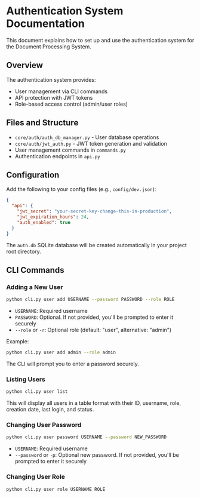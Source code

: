 # Authentication System Documentation

This document explains how to set up and use the authentication system for the Document Processing System.

## Overview

The authentication system provides:
- User management via CLI commands
- API protection with JWT tokens
- Role-based access control (admin/user roles)

## Files and Structure

- `core/auth/auth_db_manager.py` - User database operations
- `core/auth/jwt_auth.py` - JWT token generation and validation
- User management commands in `commands.py`
- Authentication endpoints in `api.py`

## Configuration

Add the following to your config files (e.g., `config/dev.json`):

```json
{
  "api": {
    "jwt_secret": "your-secret-key-change-this-in-production",
    "jwt_expiration_hours": 24,
    "auth_enabled": true
  }
}
```

The `auth.db` SQLite database will be created automatically in your project root directory.

## CLI Commands

### Adding a New User

```bash
python cli.py user add USERNAME --password PASSWORD --role ROLE
```

- `USERNAME`: Required username
- `PASSWORD`: Optional. If not provided, you'll be prompted to enter it securely
- `--role` or `-r`: Optional role (default: "user", alternative: "admin")

Example:
```bash
python cli.py user add admin --role admin
```

The CLI will prompt you to enter a password securely.

### Listing Users

```bash
python cli.py user list
```

This will display all users in a table format with their ID, username, role, creation date, last login, and status.

### Changing User Password

```bash
python cli.py user password USERNAME --password NEW_PASSWORD
```

- `USERNAME`: Required username
- `--password` or `-p`: Optional new password. If not provided, you'll be prompted to enter it securely

### Changing User Role

```bash
python cli.py user role USERNAME ROLE
```